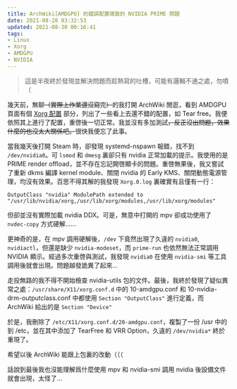 ```yaml
---
title: ArchWiki[AMDGPU] 的錯誤配置導致的 NVIDIA PRIME 問題
date: 2021-08-28 03:32:53
updated: 2021-08-30 00:16:41
tags: 
- Linux
- Xorg
- AMDGPU
- NVIDIA
---
```


[comment]: # (> ArchWiki 是被 Arch 使用者奉爲聖經，且值得所有 Linux 使用者學習、借鑑的百科，但我這次可是着實被坑了一把…（🌚)

> 這是半夜終於發現並解決問題而趁熱寫的吐槽，可能有邏輯不通之處，勿噴（
>
> <!-- more -->

幾天前，無聊~~（實際上作業還沒寫完）~~的我打開 ArchWiki 閒逛，看到 AMDGPU 頁面有個 [Xorg 配置](https://wiki.archlinux.org/title/AMDGPU#Xorg_configuration) 部分，列出了一些看上去還不錯的配置，如 Tear free。我便依照其上進行了配置，重啓後一切正常。我並沒有多加測試~~，反正沒出問題，效果什麼的也沒太大關係吧。~~很快我便忘了此事。

當我幾天後打開 Steam 時，卻發現 systemd-nspawn 報錯，找不到 `/dev/nvidia0`。可 `lsmod` 和 `dmesg` 裏卻只有 nvidia 正常加載的提示。我使用的是 PRIME render offload，並不存在忘記開啓顯卡的問題。重啓無果後，我又嘗試了重新 dkms 編譯 kernel module、關閉 nvidia 的 Early KMS、關閉動態電源管理，均沒有效果。百思不得其解的我發現 `Xorg.0.log` 裏確實有且僅有一行：

`OutputClass "nvidia" ModulePath extended to "/usr/lib/nvidia/xorg,/usr/lib/xorg/modules,/usr/lib/xorg/modules"`

但卻並沒有實際加載 nvidia DDX。可是，無意中打開的 mpv 卻成功使用了 `nvdec-copy` 方式硬解……

更神奇的是，在 mpv 調用硬解後，`/dev` 下竟然出現了久違的 `nvidia0`, `nvidiactl`，但還是缺少 `nvidia-modeset`，而 `prime-run` 也依然無法正常調用 NVIDIA 顯示。經過多次重啓與測試，我發現 `nvidia0` 在使用 `nvidia-smi` 等工具調用後就會出現。問題越發詭異了起來…

走投無路的我不得不開始檢查 nvidia-utils 包的文件。最後，我終於發現了疑似異常之處：`/usr/share/X11/xorg.conf.d` 中的 10-amdgpu.conf 和 10-nvidia-drm-outputclass.conf 中都使用 `Section "OutputClass"` 進行定義，而 ArchWiki 給出的是 `Section "Device"`

於是，我刪除了 `/etc/X11/xorg.conf.d/20-amdgpu.conf`，複製了一份 /usr 中的到 /etc，並在其中添加了 TearFree 和 VRR Option，久違的 `/dev/nvidia*` 終於重現了。

希望以後 ArchWiki 能跟上包裏的改動（（（

話說到最後我也沒能理解爲什麼使用 mpv 和 nvidia-smi 調用 nvidia 後設備文件就會出現，太怪了…
